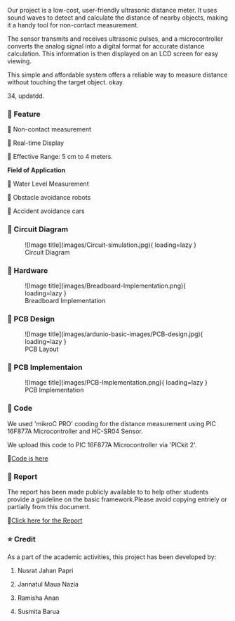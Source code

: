 
Our project is a low-cost, user-friendly ultrasonic distance meter. It uses sound waves to detect and calculate the distance of nearby objects, making it a handy tool for non-contact measurement.

The sensor transmits and receives ultrasonic pulses, and a microcontroller converts the analog signal into a digital format for accurate distance calculation. This information is then displayed on an LCD screen for easy viewing. 

This simple and affordable system offers a reliable way to measure distance without touching the target object. okay.

34, updatdd.

### **📌 Feature**

  🔹 Non-contact measurement

  🔹 Real-time Display

  🔹 Effective Range: 5 cm to 4 meters.

**Field of Application**

🔹 Water Level Measurement


🔹 Obstacle avoidance robots


🔹 Accident avoidance cars

### **🔰 Circuit Diagram**

<figure markdown="span">
![Image title](images/Circuit-simulation.jpg){ loading=lazy }
  <figcaption>Circuit Diagram</figcaption>
</figure>

### **🔰 Hardware**

<figure markdown="span">
![Image title](images/Breadboard-Implementation.png){ loading=lazy }
  <figcaption>Breadboard Implementation</figcaption>
</figure>

### **🔰 PCB Design**

<figure markdown="span">
![Image title](images/ardunio-basic-images/PCB-design.jpg){ loading=lazy }
  <figcaption>PCB Layout</figcaption>
</figure>

### **🔰 PCB Implementaion**

<figure markdown="span">
![Image title](images/PCB-Implementation.png){ loading=lazy }
  <figcaption>PCB Implementation</figcaption>
</figure>


### **🔰 Code**

We used 'mikroC PRO' cooding for the distance measurement using PIC 16F877A  Microcontroller and HC-SR04 Sensor.

We upload this code to PIC 16F877A Microcontroller via 'PICkit 2'.

🔗[Code is here](https://github.com/Nusrat008/Ultrasonic-Distance-Measurement/blob/98f0899db4f27d48e0e5f6ddd156b7e248aaa676/Mickro%20C%20%20code)

### **🔰 Report**

The report has been made publicly available to to help other students provide a guideline on the basic framework.Please avoid copying entriely or partially from this document. 

🔗[Click here for the Report](https://github.com/Nusrat008/Ultrasonic-Distance-Measurement/blob/main/Ultrasonic%20Distance%20Measurement%20Using%20PIC%2016F877A%20and%20HC-SR04%20Sensor%20(2).pdf)


### **⭐ Credit**
As a part of the academic activities, this project has been developed by:

  1. Nusrat Jahan Papri

  2. Jannatul Maua Nazia

  3.  Ramisha Anan

  4. Susmita Barua
